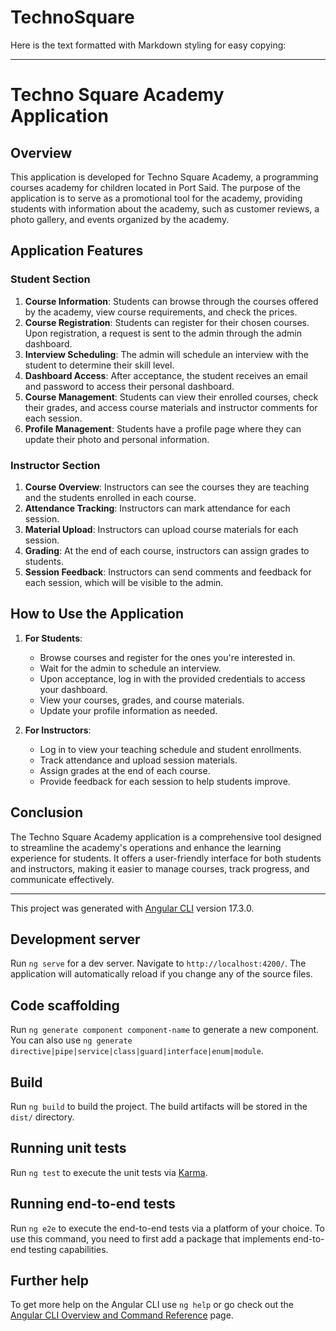 # TechnoSquare
Here is the text formatted with Markdown styling for easy copying:

---

# Techno Square Academy Application

## Overview

This application is developed for Techno Square Academy, a programming courses academy for children located in Port Said. The purpose of the application is to serve as a promotional tool for the academy, providing students with information about the academy, such as customer reviews, a photo gallery, and events organized by the academy.

## Application Features

### Student Section

1. **Course Information**: Students can browse through the courses offered by the academy, view course requirements, and check the prices.
2. **Course Registration**: Students can register for their chosen courses. Upon registration, a request is sent to the admin through the admin dashboard.
3. **Interview Scheduling**: The admin will schedule an interview with the student to determine their skill level.
4. **Dashboard Access**: After acceptance, the student receives an email and password to access their personal dashboard.
5. **Course Management**: Students can view their enrolled courses, check their grades, and access course materials and instructor comments for each session.
6. **Profile Management**: Students have a profile page where they can update their photo and personal information.

### Instructor Section

1. **Course Overview**: Instructors can see the courses they are teaching and the students enrolled in each course.
2. **Attendance Tracking**: Instructors can mark attendance for each session.
3. **Material Upload**: Instructors can upload course materials for each session.
4. **Grading**: At the end of each course, instructors can assign grades to students.
5. **Session Feedback**: Instructors can send comments and feedback for each session, which will be visible to the admin.

## How to Use the Application

1. **For Students**:
   - Browse courses and register for the ones you're interested in.
   - Wait for the admin to schedule an interview.
   - Upon acceptance, log in with the provided credentials to access your dashboard.
   - View your courses, grades, and course materials.
   - Update your profile information as needed.

2. **For Instructors**:
   - Log in to view your teaching schedule and student enrollments.
   - Track attendance and upload session materials.
   - Assign grades at the end of each course.
   - Provide feedback for each session to help students improve.

## Conclusion

The Techno Square Academy application is a comprehensive tool designed to streamline the academy's operations and enhance the learning experience for students. It offers a user-friendly interface for both students and instructors, making it easier to manage courses, track progress, and communicate effectively.

---

This project was generated with [Angular CLI](https://github.com/angular/angular-cli) version 17.3.0.

## Development server

Run `ng serve` for a dev server. Navigate to `http://localhost:4200/`. The application will automatically reload if you change any of the source files.

## Code scaffolding

Run `ng generate component component-name` to generate a new component. You can also use `ng generate directive|pipe|service|class|guard|interface|enum|module`.

## Build

Run `ng build` to build the project. The build artifacts will be stored in the `dist/` directory.

## Running unit tests

Run `ng test` to execute the unit tests via [Karma](https://karma-runner.github.io).

## Running end-to-end tests

Run `ng e2e` to execute the end-to-end tests via a platform of your choice. To use this command, you need to first add a package that implements end-to-end testing capabilities.

## Further help

To get more help on the Angular CLI use `ng help` or go check out the [Angular CLI Overview and Command Reference](https://angular.io/cli) page.
